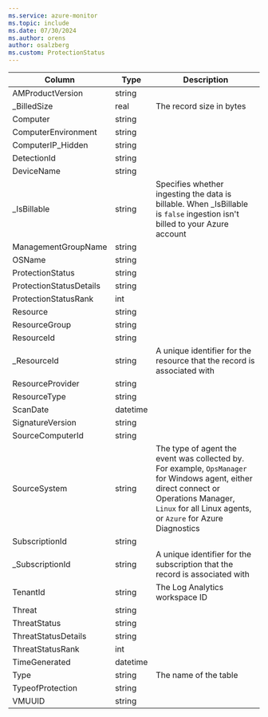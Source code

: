 ```yaml
---
ms.service: azure-monitor
ms.topic: include
ms.date: 07/30/2024
ms.author: orens
author: osalzberg
ms.custom: ProtectionStatus
---
```



| Column | Type | Description |
|---|---|---|
| AMProductVersion | string |   |
| _BilledSize | real | The record size in bytes |
| Computer | string |   |
| ComputerEnvironment | string |   |
| ComputerIP_Hidden | string |   |
| DetectionId | string |   |
| DeviceName | string |   |
| _IsBillable | string | Specifies whether ingesting the data is billable. When _IsBillable is `false` ingestion isn't billed to your Azure account |
| ManagementGroupName | string |   |
| OSName | string |   |
| ProtectionStatus | string |   |
| ProtectionStatusDetails | string |   |
| ProtectionStatusRank | int |   |
| Resource | string |   |
| ResourceGroup | string |   |
| ResourceId | string |   |
| _ResourceId | string | A unique identifier for the resource that the record is associated with |
| ResourceProvider | string |   |
| ResourceType | string |   |
| ScanDate | datetime |   |
| SignatureVersion | string |   |
| SourceComputerId | string |   |
| SourceSystem | string | The type of agent the event was collected by. For example, `OpsManager` for Windows agent, either direct connect or Operations Manager, `Linux` for all Linux agents, or `Azure` for Azure Diagnostics |
| SubscriptionId | string |   |
| _SubscriptionId | string | A unique identifier for the subscription that the record is associated with |
| TenantId | string | The Log Analytics workspace ID |
| Threat | string |   |
| ThreatStatus | string |   |
| ThreatStatusDetails | string |   |
| ThreatStatusRank | int |   |
| TimeGenerated | datetime |   |
| Type | string | The name of the table |
| TypeofProtection | string |   |
| VMUUID | string |   |
